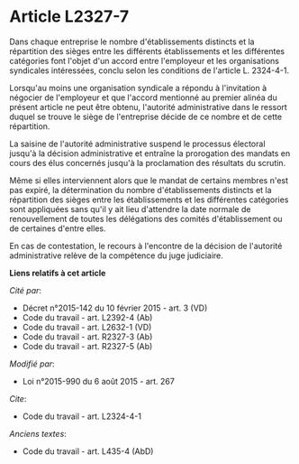 # Article L2327-7

Dans chaque entreprise le nombre d'établissements distincts et la répartition des sièges entre les différents établissements
et les différentes catégories font l'objet d'un accord entre l'employeur et les organisations syndicales intéressées, conclu
selon les conditions de l'article L. 2324-4-1.

Lorsqu'au moins une organisation syndicale a répondu à l'invitation à négocier de l'employeur et que l'accord mentionné au
premier alinéa du présent article ne peut être obtenu, l'autorité administrative dans le ressort duquel se trouve le siège de
l'entreprise décide de ce nombre et de cette répartition. 

La saisine de l'autorité administrative suspend le processus électoral jusqu'à la décision administrative et entraîne la
prorogation des mandats en cours des élus concernés jusqu'à la proclamation des résultats du scrutin.

Même si elles interviennent alors que le mandat de certains membres n'est pas expiré, la détermination du nombre
d'établissements distincts et la répartition des sièges entre les établissements et les différentes catégories sont
appliquées sans qu'il y ait lieu d'attendre la date normale de renouvellement de toutes les délégations des comités
d'établissement ou de certaines d'entre elles. 

En cas de contestation, le recours à l'encontre de la décision de  l'autorité administrative relève de la compétence du juge
judiciaire.

**Liens relatifs à cet article**

_Cité par_:

  - Décret n°2015-142 du 10 février 2015 - art. 3 (VD)
  - Code du travail - art. L2392-4 (Ab)
  - Code du travail - art. L2632-1 (VD)
  - Code du travail - art. R2327-3 (Ab)
  - Code du travail - art. R2327-5 (Ab)

_Modifié par_:

  - Loi n°2015-990 du 6 août 2015 - art. 267

_Cite_:

  - Code du travail - art. L2324-4-1

_Anciens textes_:

  - Code du travail - art. L435-4 (AbD)

